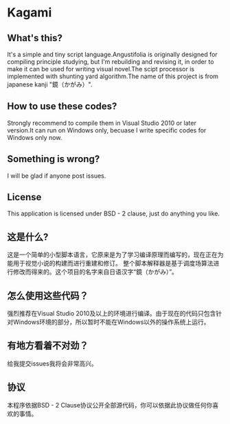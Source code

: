 # Kagami

## What's this?
It's a simple and tiny script language.Angustifolia is originally designed for compiling principle studying, but I'm
rebuilding and revising it, in order to make it can be used for writing visual novel.The scipt processor is implemented with shunting yard algorithm.The name of this project is from japanese kanji "鏡（かがみ）".

## How to use these codes?
Strongly recommend to compile them in Visual Studio 2010 or later version.It can run on Windows only, becuase I write
specific codes for Windows only now.

## Something is wrong?
I will be glad if anyone post issues.

## License
This application is licensed under BSD - 2 clause, just do anything you like.

## 这是什么?
这是一个简单的小型脚本语言，它原来是为了学习编译原理而编写的，现在正在为能用于视觉小说的构建而进行重建和修订。
整个脚本解释器是基于调度场算法进行修改而得来的。这个项目的名字来自日语汉字“鏡（かがみ）”。

## 怎么使用这些代码？
强烈推荐在Visual Studio 2010及以上的环境进行编译。由于现在的代码只包含针对Windows环境的部分，所以暂时不能在Windows以外的操作系统上运行。

## 有地方看着不对劲？
给我提交issues我将会非常高兴。

## 协议
本程序依据BSD - 2 Clause协议公开全部源代码，你可以依据此协议做任何你喜欢的事情。